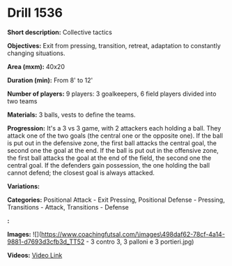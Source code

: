 # Drill 1536

**Short description:**
Collective tactics

**Objectives:**
Exit from pressing, transition, retreat, adaptation to constantly changing situations.

**Area (mxm):**
40x20

**Duration (min):**
From 8' to 12'

**Number of players:**
9 players: 3 goalkeepers, 6 field players divided into two teams

**Materials:**
3 balls, vests to define the teams.

**Progression:**
It's a 3 vs 3 game, with 2 attackers each holding a ball. They attack one of the two goals (the central one or the opposite one). If the ball is put out in the defensive zone, the first ball attacks the central goal, the second one the goal at the end. If the ball is put out in the offensive zone, the first ball attacks the goal at the end of the field, the second one the central goal. If the defenders gain possession, the one holding the ball cannot defend; the closest goal is always attacked.

**Variations:**


**Categories:**
Positional Attack - Exit Pressing, Positional Defense - Pressing, Transitions - Attack, Transitions - Defense

**:**


**Images:**
![](https://www.coachingfutsal.com/\images\498daf62-78cf-4a14-9881-d7693d3cfb3d_TT52 - 3 contro 3, 3 palloni e 3 portieri.jpg)

**Videos:**
[Video Link](https://www.youtube.com/embed/Fk4xzD46MmI)


